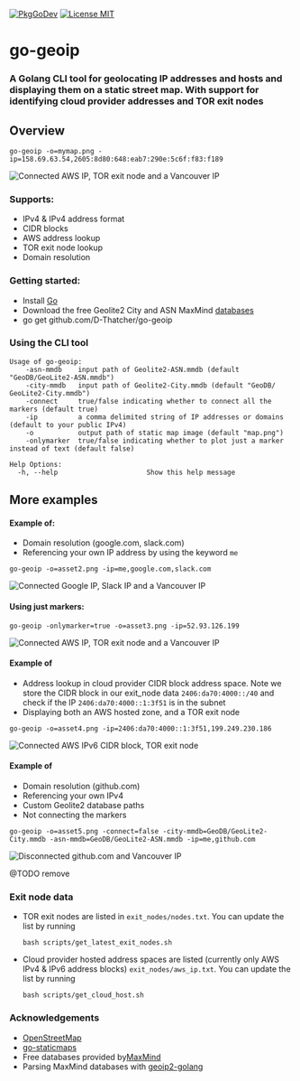 [![PkgGoDev](https://pkg.go.dev/badge/github.com/D-Thatcher/go-geoip)](https://pkg.go.dev/github.com/D-Thatcher/go-geoip)
[![License MIT](https://img.shields.io/badge/license-MIT-lightgrey.svg?style=flat)](https://github.com/D-Thatcher/go-geoip)

# go-geoip

### A Golang CLI tool for geolocating IP addresses and hosts and displaying them on a static street map. With support for identifying cloud provider addresses and TOR exit nodes


## Overview
```
go-geoip -o=mymap.png -ip=158.69.63.54,2605:8d80:648:eab7:290e:5c6f:f83:f189
```

![Connected AWS IP, TOR exit node and a Vancouver IP](https://github.com/D-Thatcher/go-geoip/doc/assets/asset1.png)


### Supports:
* IPv4 & IPv4 address format
* CIDR blocks
* AWS address lookup
* TOR exit node lookup
* Domain resolution 


### Getting started:
* Install [Go](https://golang.org/doc/install)
* Download the free Geolite2 City and ASN MaxMind [databases](https://dev.maxmind.com/geoip/geolite2-free-geolocation-data?lang=en)
* go get github.com/D-Thatcher/go-geoip


### Using the CLI tool

    Usage of go-geoip:
        -asn-mmdb    input path of Geolite2-ASN.mmdb (default "GeoDB/GeoLite2-ASN.mmdb")
        -city-mmdb   input path of Geolite2-City.mmdb (default "GeoDB/      GeoLite2-City.mmdb")
        -connect     true/false indicating whether to connect all the markers (default true)
        -ip          a comma delimited string of IP addresses or domains (default to your public IPv4)
        -o           output path of static map image (default "map.png")
        -onlymarker  true/false indicating whether to plot just a marker instead of text (default false)

    Help Options:
      -h, --help                      Show this help message



## More examples

#### Example of:
* Domain resolution (google.com, slack.com)
* Referencing your own IP address by using the keyword `me`

```
go-geoip -o=asset2.png -ip=me,google.com,slack.com
```

![Connected Google IP, Slack IP and a Vancouver IP](https://github.com/D-Thatcher/go-geoip/doc/assets/asset2.png)


#### Using just markers:

```
go-geoip -onlymarker=true -o=asset3.png -ip=52.93.126.199
```

![Connected AWS IP, TOR exit node and a Vancouver IP](https://github.com/D-Thatcher/go-geoip/doc/assets/asset3.png)


#### Example of

* Address lookup in cloud provider CIDR block address space. Note we store the CIDR block in our exit_node data `2406:da70:4000::/40` and check if the IP `2406:da70:4000::1:3f51` is in the subnet
* Displaying both an AWS hosted zone, and a TOR exit node



```
go-geoip -o=asset4.png -ip=2406:da70:4000::1:3f51,199.249.230.186
```

![Connected AWS IPv6 CIDR block, TOR exit node](https://github.com/D-Thatcher/go-geoip/doc/assets/asset4.png)



#### Example of

* Domain resolution (github.com)
* Referencing your own IPv4
* Custom Geolite2 database paths
* Not connecting the markers


```
go-geoip -o=asset5.png -connect=false -city-mmdb=GeoDB/GeoLite2-City.mmdb -asn-mmdb=GeoDB/GeoLite2-ASN.mmdb -ip=me,github.com
```

![Disconnected github.com and Vancouver IP](https://github.com/D-Thatcher/go-geoip/doc/assets/asset5.png)

@TODO remove <YOUR IP>

### Exit node data
* TOR exit nodes are listed in `exit_nodes/nodes.txt`. You can update the list by running 
    ```
    bash scripts/get_latest_exit_nodes.sh
    ```
* Cloud provider hosted address spaces are listed (currently only AWS IPv4 & IPv6 address blocks) `exit_nodes/aws_ip.txt`. You can update the list by running 
    ```
    bash scripts/get_cloud_host.sh
    ```


### Acknowledgements
* [OpenStreetMap](https://www.openstreetmap.org/copyright)
* [go-staticmaps](https://github.com/flopp/go-staticmaps)
* Free databases provided by[MaxMind](https://dev.maxmind.com/geoip/geolite2-free-geolocation-data?lang=en)
* Parsing MaxMind databases with [geoip2-golang](https://github.com/oschwald/geoip2-golang)
